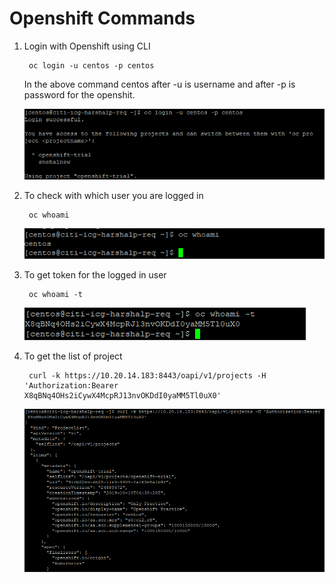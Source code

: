 # Openshift Commands

1. Login with Openshift using CLI

        oc login -u centos -p centos
    
    In the above command centos after -u is username and after -p is password for the openshit.

    ![OpenshiftLogin](img/OpenshiftLogin.png)

2. To check with which user you are logged in

        oc whoami

    ![Logged User](img/whoami.png)

3. To get token for the logged in user

        oc whoami -t
         
    ![Get Token](img/whoami-t.png)

4. To get the list of project 

        curl -k https://10.20.14.183:8443/oapi/v1/projects -H 'Authorization:Bearer        X8qBNq4OHs2iCywX4McpRJ13nvOKDdI0yaMM5Tl0uX0'
    
    ![List of Projects](img/listofprojects.png)